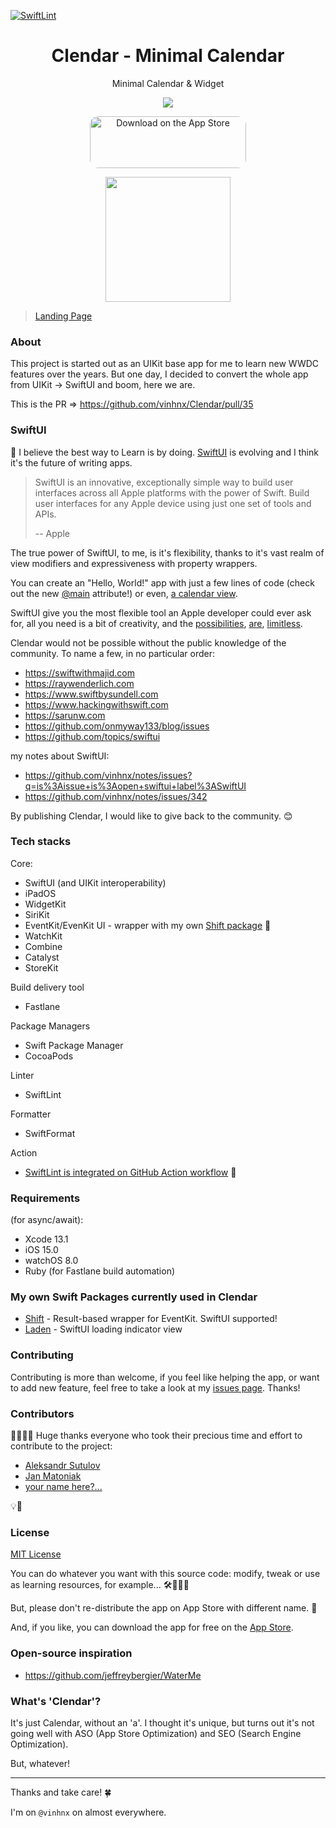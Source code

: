 [![SwiftLint](https://github.com/vinhnx/Clendar/actions/workflows/swiftlint.yml/badge.svg)](https://github.com/vinhnx/Clendar/actions/workflows/swiftlint.yml)

<h1 align="center">
Clendar - Minimal Calendar
</h1>
<p align="center">Minimal Calendar & Widget</p>

<p align="center"><img src="https://is1-ssl.mzstatic.com/image/thumb/Purple116/v4/1c/4f/b7/1c4fb766-21ba-d822-4370-c7ad59bf6b8f/AppIcon-0-2x-4-85-220.png/230x0w.webp"></p>

<p align="center"><a href="https://apps.apple.com/app/clendar-a-calendar-app/id1548102041#?platform=iphone"
                style="display: inline-block; overflow: hidden; border-top-left-radius: 13px; border-top-right-radius: 13px; border-bottom-right-radius: 13px; border-bottom-left-radius: 13px; width: 250px; height: 83px;"><img
                    src="https://tools.applemediaservices.com/api/badges/download-on-the-app-store/white/en-US?size=250x83&amp;releaseDate=1600214400&h=b81fd00fac3280be6ec30d3d3a1461f0"
                    alt="Download on the App Store"
                    style="border-top-left-radius: 13px; border-top-right-radius: 13px; border-bottom-right-radius: 13px; border-bottom-left-radius: 13px; width: 250px; height: 83px;"></a></p>
            <p align="center"><img src="https://www.clendar.info/img/qr.png" height="200" width="200"></p>

> [Landing Page](https://clendar.info)

### About

This project is started out as an UIKit base app for me to learn new WWDC features over the years. But one day, I decided to convert the whole app from UIKit -> SwiftUI and boom, here we are.

This is the PR => https://github.com/vinhnx/Clendar/pull/35

### SwiftUI

📖 I believe the best way to Learn is by doing. [SwiftUI](https://developer.apple.com/xcode/swiftui/) is evolving and I think it's the future of writing apps.

> SwiftUI is an innovative, exceptionally simple way to build user interfaces across all Apple platforms with the power of Swift. Build user interfaces for any Apple device using just one set of tools and APIs.
>
> -- Apple

The true power of SwiftUI, to me, is it's flexibility, thanks to it's vast realm of view modifiers and expressiveness with property wrappers.

You can create an "Hello, World!" app with just a few lines of code (check out the new [@main](<https://developer.apple.com/documentation/swiftui/app/main()>) attribute!) or even, [a calendar view](https://gist.github.com/mecid/f8859ea4bdbd02cf5d440d58e936faec).

SwiftUI give you the most flexible tool an Apple developer could ever ask for, all you need is a bit of creativity, and the [possibilities](https://github.com/Juanpe/About-SwiftUI), [are](https://github.com/chinsyo/awesome-swiftui), [limitless](https://github.com/onmyway133/awesome-swiftui).

Clendar would not be possible without the public knowledge of the community. To name a few, in no particular order:

-   https://swiftwithmajid.com
-   https://raywenderlich.com
-   https://www.swiftbysundell.com
-   https://www.hackingwithswift.com
-   https://sarunw.com
-   https://github.com/onmyway133/blog/issues
-   https://github.com/topics/swiftui

my notes about SwiftUI:

-   https://github.com/vinhnx/notes/issues?q=is%3Aissue+is%3Aopen+swiftui+label%3ASwiftUI
-   https://github.com/vinhnx/notes/issues/342

By publishing Clendar, I would like to give back to the community. 😊

### Tech stacks

Core:

-   SwiftUI (and UIKit interoperability)
-   iPadOS
-   WidgetKit
-   SiriKit
-   EventKit/EvenKit UI - wrapper with my own [Shift package](https://github.com/vinhnx/Shift) 📆
-   WatchKit
-   Combine
-   Catalyst
-   StoreKit

Build delivery tool

-   Fastlane

Package Managers

-   Swift Package Manager
-   CocoaPods

Linter

-   SwiftLint

Formatter

-   SwiftFormat

Action

-   [SwiftLint is integrated on GitHub Action workflow](https://github.com/vinhnx/Clendar/actions?query=workflow%3ASwiftLint) 🚀

### Requirements

(for async/await):

-   Xcode 13.1
-   iOS 15.0
-   watchOS 8.0
-   Ruby (for Fastlane build automation)

### My own Swift Packages currently used in Clendar

-   [Shift](https://github.com/vinhnx/Shift) - Result-based wrapper for EventKit. SwiftUI supported!
-   [Laden](https://github.com/vinhnx/Laden) - SwiftUI loading indicator view

### Contributing

Contributing is more than welcome, if you feel like helping the app, or want to add new feature, feel free to take a look at my [issues page](https://github.com/vinhnx/Clendar/issues). Thanks!

### Contributors

🙏🏻🤯🎉
Huge thanks everyone who took their precious time and effort to contribute to the project:

-   [Aleksandr Sutulov](https://github.com/AlexanderSutul)
-   [Jan Matoniak](https://github.com/kapucnov2321)
-   [your name here?...](https://github.com/vinhnx/Clendar/issues)

💡🧡

### License

[MIT License](https://github.com/vinhnx/Clendar/blob/main/LICENSE)

You can do whatever you want with this source code: modify, tweak or use as learning resources, for example... 🛠👨🏻‍💻

But, please don't re-distribute the app on App Store with different name. 🥺

And, if you like, you can download the app for free on the [App Store](https://apps.apple.com/us/app/clendar-a-calendar-app/id1548102041?itsct=apps_box&itscg=30200).

### Open-source inspiration

-   https://github.com/jeffreybergier/WaterMe

### What's 'Clendar'?

It's just Calendar, without an 'a'. I thought it's unique, but turns out it's not going well with ASO (App Store Optimization) and SEO (Search Engine Optimization).

But, whatever!

---

Thanks and take care! 🍀

I'm on `@vinhnx` on almost everywhere.
